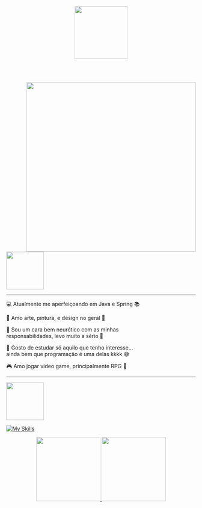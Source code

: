 <div align = "center">
  <img height = "140px" src = "https://user-images.githubusercontent.com/92947069/183311882-d6cec5b0-18e8-48cf-a551-098f295fbce5.gif" >
</div>

<br><br>

  <img align = "right" width = "450px"  src = "https://user-images.githubusercontent.com/92947069/154335053-22a28e51-b6a5-4c86-97ff-a39511b37672.gif">


  <img height = "100px" src="https://user-images.githubusercontent.com/92947069/183308602-5b5810ac-0990-45e6-b448-043c239db400.gif"/>

  <hr>
  
  💻 Atualmente me aperfeiçoando em Java e Spring 📚

  🥰 Amo arte, pintura, e design no geral 🤩

  😤 Sou um cara bem neurótico com as minhas <br> responsabilidades, levo muito a sério 🤯

  🤔 Gosto de estudar só aquilo que tenho interesse...<br> ainda bem que programação é uma delas kkkk 😅

  🎮 Amo jogar video game, principalmente RPG 💖

  <hr>
  
  <img height = "100px" src = "https://user-images.githubusercontent.com/92947069/183309444-40054815-7603-4409-b613-603095a0e7d2.gif" >
  
<div>

  [![My Skills](https://skillicons.dev/icons?i=java,spring,html,css,js,react,mysql,mongodb,git)](https://skillicons.dev)

</div>  

<div align="center">
  <a href="https://github.com/juanvictorDev">
  <img height="170px" src="https://github-readme-stats.vercel.app/api?username=juanvictorDev&show_icons=true&theme=tokyonight"/> 
  <img height="170px" src="https://github-readme-stats.vercel.app/api/top-langs/?username=juanvictorDev&layout=compact&theme=tokyonight"/>
</div>
